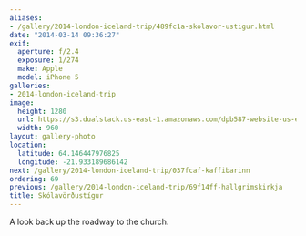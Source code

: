 ```yaml
---
aliases:
- /gallery/2014-london-iceland-trip/489fc1a-skolavor-ustigur.html
date: "2014-03-14 09:36:27"
exif:
  aperture: f/2.4
  exposure: 1/274
  make: Apple
  model: iPhone 5
galleries:
- 2014-london-iceland-trip
image:
  height: 1280
  url: https://s3.dualstack.us-east-1.amazonaws.com/dpb587-website-us-east-1/asset/gallery/2014-london-iceland-trip/489fc1a-skolavor-ustigur~1280.jpg
  width: 960
layout: gallery-photo
location:
  latitude: 64.146447976825
  longitude: -21.933189686142
next: /gallery/2014-london-iceland-trip/037fcaf-kaffibarinn
ordering: 69
previous: /gallery/2014-london-iceland-trip/69f14ff-hallgrimskirkja
title: Skólavörðustígur
---
```


A look back up the roadway to the church.
